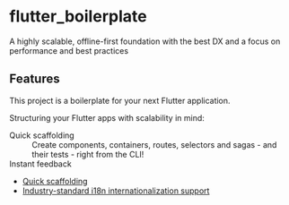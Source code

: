 # flutter_boilerplate

A highly scalable, offline-first foundation with the best DX and a focus on performance and best practices

## Features

This project is a boilerplate for your next Flutter application.

Structuring your Flutter apps with scalability in mind:

<dl>
  <dt>Quick scaffolding</dt>
  <dd>Create components, containers, routes, selectors and sagas - and their tests - right from the CLI!</dd>

  <dt>Instant feedback</dt>
</dl>

- [Quick scaffolding](https://flutter.dev/docs/get-started/codelab)
- [Industry-standard i18n internationalization support](https://flutter.dev/docs/cookbook)

